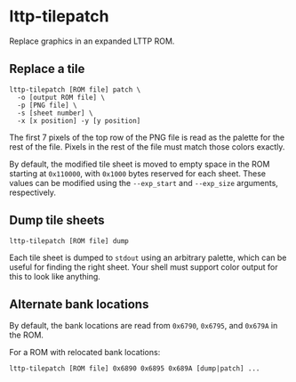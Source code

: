 lttp-tilepatch
=

Replace graphics in an expanded LTTP ROM.

Replace a tile
-

    lttp-tilepatch [ROM file] patch \
      -o [output ROM file] \
      -p [PNG file] \
      -s [sheet number] \
      -x [x position] -y [y position]
      
The first 7 pixels of the top row of the PNG file is read as the palette
for the rest of the file.  Pixels in the rest of the file must match those
colors exactly.

By default, the modified tile sheet is moved to empty space in the ROM
starting at `0x110000`, with `0x1000` bytes reserved for each sheet.
These values can be modified using the `--exp_start` and `--exp_size`
arguments, respectively.


Dump tile sheets
-

    lttp-tilepatch [ROM file] dump
    
Each tile sheet is dumped to `stdout` using an arbitrary palette, which
can be useful for finding the right sheet.  Your shell must support color
output for this to look like anything.
    
Alternate bank locations
-

By default, the bank locations are read from `0x6790`, `0x6795`, and
`0x679A` in the ROM.

For a ROM with relocated bank locations:

    lttp-tilepatch [ROM file] 0x6890 0x6895 0x689A [dump|patch] ... 